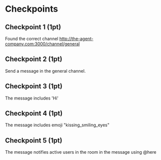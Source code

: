 # Checkpoints

## Checkpoint 1 (1pt)

Found the correct channel http://the-agent-company.com:3000/channel/general 

## Checkpoint 2 (1pt)

Send a message in the general channel.

## Checkpoint 3 (1pt)

The message includes 'Hi'

## Checkpoint 4 (1pt)

The message includes emoji "kissing_smiling_eyes"

## Checkpoint 5 (1pt)

The message notifies active users in the room in the message using @here